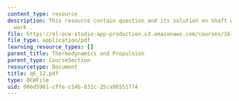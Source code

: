 ```yaml
---
content_type: resource
description: This resource contain question and its solution on Shaft work and Flow
  work .
file: https://ol-ocw-studio-app-production.s3.amazonaws.com/courses/16-01-unified-engineering-i-ii-iii-iv-fall-2005-spring-2006/066d5961cffec14b831c25ca96551774_q6_12.pdf
file_type: application/pdf
learning_resource_types: []
parent_title: Thermodynamics and Propulsion
parent_type: CourseSection
resourcetype: Document
title: q6_12.pdf
type: OCWFile
uid: 066d5961-cffe-c14b-831c-25ca96551774
---
```

